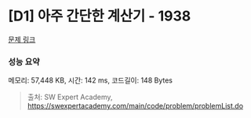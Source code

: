 # [D1] 아주 간단한 계산기 - 1938 

[문제 링크](https://swexpertacademy.com/main/code/problem/problemDetail.do?contestProbId=AV5PjsYKAMIDFAUq) 

### 성능 요약

메모리: 57,448 KB, 시간: 142 ms, 코드길이: 148 Bytes



> 출처: SW Expert Academy, https://swexpertacademy.com/main/code/problem/problemList.do